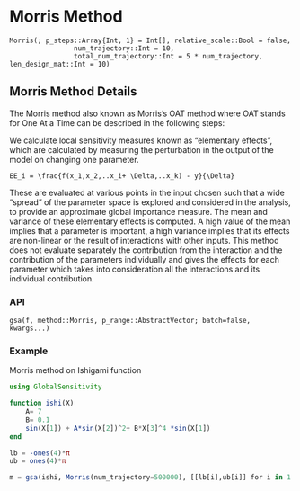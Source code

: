 # Morris Method

```@docs
Morris(; p_steps::Array{Int, 1} = Int[], relative_scale::Bool = false,
                num_trajectory::Int = 10,
                total_num_trajectory::Int = 5 * num_trajectory, len_design_mat::Int = 10)
```

## Morris Method Details

The Morris method also known as Morris’s OAT method where OAT stands for
One At a Time can be described in the following steps:

We calculate local sensitivity measures known as “elementary effects”,
which are calculated by measuring the perturbation in the output of the
model on changing one parameter.

``EE_i = \frac{f(x_1,x_2,..x_i+ \Delta,..x_k) - y}{\Delta}``

These are evaluated at various points in the input chosen such that a wide
“spread” of the parameter space is explored and considered in the analysis,
to provide an approximate global importance measure. The mean and variance of
these elementary effects is computed. A high value of the mean implies that
a parameter is important, a high variance implies that its effects are
non-linear or the result of interactions with other inputs. This method
does not evaluate separately the contribution from the
interaction and the contribution of the parameters individually and gives the
effects for each parameter which takes into consideration all the interactions and its
individual contribution.

### API

```@docs
gsa(f, method::Morris, p_range::AbstractVector; batch=false, kwargs...)
```

### Example

Morris method on Ishigami function

```julia
using GlobalSensitivity

function ishi(X)
    A= 7
    B= 0.1
    sin(X[1]) + A*sin(X[2])^2+ B*X[3]^4 *sin(X[1])
end

lb = -ones(4)*π
ub = ones(4)*π

m = gsa(ishi, Morris(num_trajectory=500000), [[lb[i],ub[i]] for i in 1:4])
```
